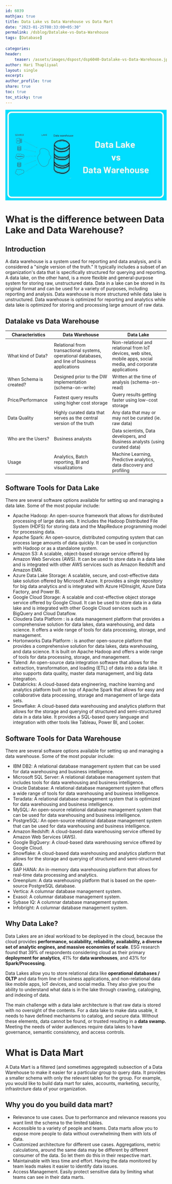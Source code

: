 ```yaml
---   
id: 6039   
mathjax: true   
title: Data Lake vs Data Warehouse vs Data Mart  
date: "2023-01-25T08:33:00+05:30"   
permalink: /dsblog/Datalake-vs-Data-Warehouse   
tags: [Database]   
   
categories:   
header:   
    teaser: /assets/images/dspost/dsp6040-Datalake-vs-Data-Warehouse.jpg   
author: Hari Thapliyaal   
layout: single   
excerpt:   
author_profile: true   
share: true   
toc: true   
toc_sticky: true
---   
```

   
![Datalake vs Data Warehouse](/assets/images/dspost/dsp6040-Datalake-vs-Data-Warehouse.jpg )   
   
# What is the difference between Data Lake and Data Warehouse? 

## Introduction   
A data warehouse is a system used for reporting and data analysis, and is considered a "single version of the truth." It typically includes a subset of an organization's data that is specifically structured for querying and reporting. A data lake, on the other hand, is a more flexible and general-purpose system for storing raw, unstructured data. Data in a lake can be stored in its original format and can be used for a variety of purposes, including reporting and analysis. Data warehouse is more structured while data lake is unstructured. Data warehouse is optimized for reporting and analytics while data lake is optimized for storing and processing large amount of raw data.

## Datalake vs Data Warehouse

Characteristics | Data Warehouse | Data Lake
--- | --- | ---
What kind of Data? | Relational from transactional systems, operational databases, and line of business applications | Non-relational and relational from IoT devices, web sites, mobile apps, social media, and corporate applications
When Schema is created? | Designed prior to the DW implementation (schema-on-write) | Written at the time of analysis (schema-on-read)
Price/Performance | Fastest query results using higher cost storage | Query results getting faster using low-cost storage
Data Quality | Highly curated data that serves as the central version of the truth | Any data that may or may not be curated (ie. raw data)
Who are the Users? | Business analysts | Data scientists, Data developers, and Business analysts (using curated data)
Usage | Analytics, Batch reporting, BI and visualizations | Machine Learning, Predictive analytics, data discovery and profiling

## Software Tools for Data Lake

There are several software options available for setting up and managing a data lake. Some of the most popular include:

- Apache Hadoop: An open-source framework that allows for distributed processing of large data sets. It includes the Hadoop Distributed File System (HDFS) for storing data and the MapReduce programming model for processing data.
- Apache Spark: An open-source, distributed computing system that can process large amounts of data quickly. It can be used in conjunction with Hadoop or as a standalone system.
- Amazon S3: A scalable, object-based storage service offered by Amazon Web Services (AWS). It can be used to store data in a data lake and is integrated with other AWS services such as Amazon Redshift and Amazon EMR.
- Azure Data Lake Storage: A scalable, secure, and cost-effective data lake solution offered by Microsoft Azure. It provides a single repository for big data analytics and is integrated with Azure HDInsight, Azure Data Factory, and Power BI.
- Google Cloud Storage: A scalable and cost-effective object storage service offered by Google Cloud. It can be used to store data in a data lake and is integrated with other Google Cloud services such as BigQuery and Cloud Dataflow.
- Cloudera Data Platform : is a data management platform that provides a comprehensive solution for data lakes, data warehousing, and data science. It offers a wide range of tools for data processing, storage, and management.
- Hortonworks Data Platform : is another open-source platform that provides a comprehensive solution for data lakes, data warehousing, and data science. It is built on Apache Hadoop and offers a wide range of tools for data processing, storage, and management.
- Talend: An open-source data integration software that allows for the extraction, transformation, and loading (ETL) of data into a data lake. It also supports data quality, master data management, and big data integration.
- Databricks: A cloud-based data engineering, machine learning and analytics platform built on top of Apache Spark that allows for easy and collaborative data processing, storage and management of large data sets.
- Snowflake: A cloud-based data warehousing and analytics platform that allows for the storage and querying of structured and semi-structured data in a data lake. It provides a SQL-based query language and integration with other tools like Tableau, Power BI, and Looker.

## Software Tools for Data Warehouse
There are several software options available for setting up and managing a data warehouse. Some of the most popular include:

- IBM DB2: A relational database management system that can be used for data warehousing and business intelligence.
- Microsoft SQL Server: A relational database management system that includes tools for data warehousing and business intelligence.
- Oracle Database: A relational database management system that offers a wide range of tools for data warehousing and business intelligence.
- Teradata: A relational database management system that is optimized for data warehousing and business intelligence.
- MySQL: An open-source relational database management system that can be used for data warehousing and business intelligence.
- PostgreSQL: An open-source relational database management system that can be used for data warehousing and business intelligence.
- Amazon Redshift: A cloud-based data warehousing service offered by Amazon Web Services (AWS).
- Google BigQuery: A cloud-based data warehousing service offered by Google Cloud.
- Snowflake: A cloud-based data warehousing and analytics platform that allows for the storage and querying of structured and semi-structured data.
- SAP HANA: An in-memory data warehousing platform that allows for real-time data processing and analytics.
- Greenplum: A data warehousing platform that is based on the open-source PostgreSQL database.
- Vertica: A columnar database management system.
- Exasol: A columnar database management system.
- Sybase IQ: A columnar database management system.
- Infobright: A columnar database management system.

## Why Data Lake?
Data Lakes are an ideal workload to be deployed in the cloud, because the cloud provides **performance, scalability, reliability, availability, a diverse set of analytic engines, and massive economies of scale**. ESG research found that 39% of respondents considering cloud as their primary **deployment for analytics**, 41% for **data warehouses**, and 43% for **Spark/Processing**. 

Data Lakes allow you to store relational data like **operational databases / OLTP** and data from line of business applications, and non-relational data like mobile apps, IoT devices, and social media. They also give you the ability to understand what data is in the lake through crawling, cataloging, and indexing of data.

The main challenge with a data lake architecture is that raw data is stored with no oversight of the contents. For a data lake to make data usable, it needs to have defined mechanisms to catalog, and secure data. Without these elements, data cannot be found, or trusted resulting in a **data swamp.** Meeting the needs of wider audiences require data lakes to have governance, semantic consistency, and access controls.

# What is Data Mart
A Data Mart is a filtered (and sometimes aggregated) subsection of a Data Warehouse to make it easier for a particular group to query data. It provides a smaller schema with only the relevant tables for the group. For example, you would like to build data mart for sales, accounts, marketing, security, infrastrcture data of your organization.

## Why you do you build data mart?
- Relevance to use cases. Due to performance and relevance reasons you want limit the schema to the limited tables.
- Accessible to a variety of people and teams. Data marts allow you to expose more people to data without overwhelming them with lots of data.
- Customized architecture for different use cases. Aggregations, metric calculations, around the same data may be different by different consumer of the data. So let them do this in their respective mart.
- Maintainable with less time and effort. Having the data monitored by team leads makes it easier to identify data issues.
- Access Management. Easily protect sensitive data by limiting what teams can see in their data marts.